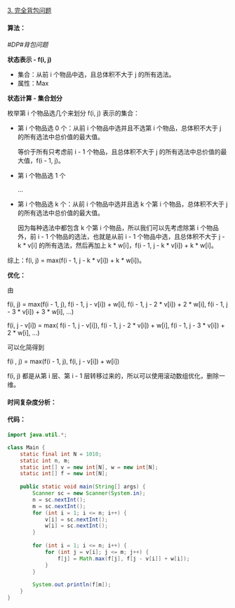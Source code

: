 [3. 完全背包问题](https://www.acwing.com/problem/content/3/)

#### 算法：

*#DP#背包问题*

**状态表示 - f(i, j)**

- 集合：从前 i 个物品中选，且总体积不大于 j 的所有选法。
- 属性：Max

**状态计算 - 集合划分**

枚举第 i 个物品选几个来划分 f(i, j) 表示的集合：

- 第 i 个物品选 0 个：从前 i 个物品中选并且不选第 i 个物品，总体积不大于 j 的所有选法中总价值的最大值。

  等价于所有只考虑前 i - 1 个物品，且总体积不大于 j 的所有选法中总价值的最大值，f(i - 1, j)。

- 第 i 个物品选 1 个

  ...

- 第 i 个物品选 k 个：从前 i 个物品中选并且选 k 个第 i 个物品，总体积不大于 j 的所有选法中总价值的最大值。

  因为每种选法中都包含 k 个第 i 个物品，所以我们可以先考虑除第 i 个物品外，前 i - 1 个物品的选法，也就是从前 i - 1 个物品中选，且总体积不大于 j - k * v[i] 的所有选法，然后再加上 k * w[i]，f(i - 1, j - k * v[i]) + k * w[i]。

综上：f(i, j) = max(f(i - 1, j - k * v[i]) + k * w[i])。

**优化：**

由

f(i, j) 	 = max(f(i - 1, j), f(i - 1, j - v[i]) + w[i], f(i - 1, j - 2 * v[i]) + 2 * w[i], f(i - 1, j - 3 * v[i]) + 3 * w[i], ...)

f(i, j - v[i]) = max(           f(i - 1, j - v[i]),            f(i - 1, j - 2 * v[i]) + w[i], 	  f(i - 1, j - 3 * v[i]) + 2 * w[i], ...) 

可以化简得到

f(i , j) = max(f(i - 1, j), f(i, j - v[i]) + w[i])

f(i, j) 都是从第 i 层、第 i - 1 层转移过来的，所以可以使用滚动数组优化，删除一维。

#### 时间复杂度分析：



#### 代码：

```java
import java.util.*;

class Main {
    static final int N = 1010;
    static int n, m;
    static int[] v = new int[N], w = new int[N];
    static int[] f = new int[N];
    
    public static void main(String[] args) {
        Scanner sc = new Scanner(System.in);
        n = sc.nextInt();
        m = sc.nextInt();
        for (int i = 1; i <= n; i++) {
            v[i] = sc.nextInt();
            w[i] = sc.nextInt();
        }
        
        for (int i = 1; i <= n; i++) {
            for (int j = v[i]; j <= m; j++) {
                f[j] = Math.max(f[j], f[j - v[i]] + w[i]); 
            }
        }
        
        System.out.println(f[m]);
    }
}
```

